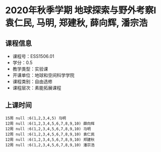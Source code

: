 # 2020年秋季学期 地球探索与野外考察I 袁仁民, 马明, 郑建秋, 薛向辉, 潘宗浩






## 课程信息

- 课程号：ESS1506.01
- 学分：0.5
- 教学类型：实验课
- 开课单位：地球和空间科学学院
- 课程类别：自由选修
- 课程层次：素能拓展课程

## 上课时间

```
15周 null :6(1,2,3,4,5) 马明
12周 null :6(1,2,3,4,5,6,7,8,9,10) 薛向辉
12周 null :6(1,2,3,4,5,6,7,8,9,10) 马明
12周 null :6(1,2,3,4,5,6,7,8,9,10) 袁仁民
12周 null :6(1,2,3,4,5,6,7,8,9,10) 郑建秋
12周 null :6(1,2,3,4,5,6,7,8,9,10) 潘宗浩
```

